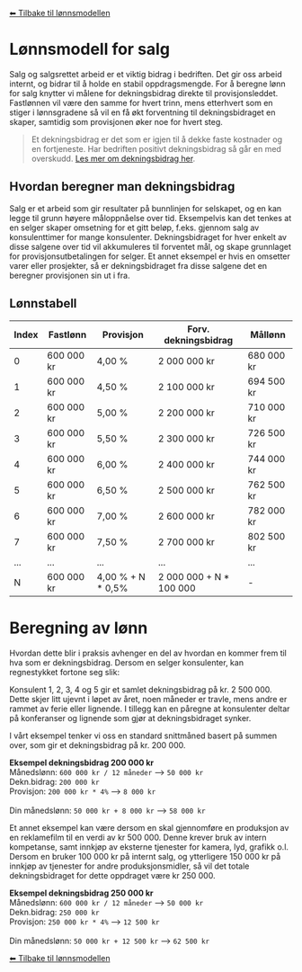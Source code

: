 <!--
Apparat company repository (c) by Håkon Nilsen, et.al.

Apparat company repository is licensed under a
Creative Commons Attribution 4.0 International License.

You should have received a copy of the license along with this
work. If not, see <http://creativecommons.org/licenses/by/4.0/>.
-->

[⬅ Tilbake til lønnsmodellen](lonnsmodell.md)

# Lønnsmodell for salg

Salg og salgsrettet arbeid er et viktig bidrag i bedriften. Det gir oss arbeid internt, og bidrar til å holde en stabil oppdragsmengde. For å beregne lønn for salg knytter vi målene for dekningsbidrag direkte til provisjonsleddet. Fastlønnen vil være den samme for hvert trinn, mens etterhvert som en stiger i lønnsgradene så vil en få økt forventning til dekningsbidraget en skaper, samtidig som provisjonen øker noe for hvert steg.

> Et dekningsbidrag er det som er igjen til å dekke faste kostnader og en fortjeneste. Har bedriften positivt dekningsbidrag så går en med overskudd. [Les mer om dekningsbidrag her](https://www.visma.no/eaccounting/regnskapsordbok/d/dekningsbidrag/).

## Hvordan beregner man dekningsbidrag

Salg er et arbeid som gir resultater på bunnlinjen for selskapet, og en kan legge til grunn høyere måloppnåelse over tid. Eksempelvis kan det tenkes at en selger skaper omsetning for et gitt beløp, f.eks. gjennom salg av konsulenttimer for mange konsulenter. Dekningsbidraget for hver enkelt av disse salgene over tid vil akkumuleres til forventet mål, og skape grunnlaget for provisjonsutbetalingen for selger. Et annet eksempel er hvis en omsetter varer eller prosjekter, så er dekningsbidraget fra disse salgene det en beregner provisjonen sin ut i fra.

## Lønnstabell

| Index | Fastlønn   | Provisjon          | Forv. dekningsbidrag     | Mållønn    |
| ----- | ---------- | ------------------ | ------------------------ | ---------- |
| 0     | 600 000 kr | 4,00 %             | 2 000 000 kr             | 680 000 kr |
| 1     | 600 000 kr | 4,50 %             | 2 100 000 kr             | 694 500 kr |
| 2     | 600 000 kr | 5,00 %             | 2 200 000 kr             | 710 000 kr |
| 3     | 600 000 kr | 5,50 %             | 2 300 000 kr             | 726 500 kr |
| 4     | 600 000 kr | 6,00 %             | 2 400 000 kr             | 744 000 kr |
| 5     | 600 000 kr | 6,50 %             | 2 500 000 kr             | 762 500 kr |
| 6     | 600 000 kr | 7,00 %             | 2 600 000 kr             | 782 000 kr |
| 7     | 600 000 kr | 7,50 %             | 2 700 000 kr             | 802 500 kr |
| ...   | ...        | ...                | ...                      | ...        |
| N     | 600 000 kr | 4,00 % + N \* 0,5% | 2 000 000 + N \* 100 000 | -          |

# Beregning av lønn

Hvordan dette blir i praksis avhenger en del av hvordan en kommer frem til hva som er dekningsbidrag. Dersom en selger konsulenter, kan regnestykket fortone seg slik:

Konsulent 1, 2, 3, 4 og 5 gir et samlet dekningsbidrag på kr. 2 500 000. Dette skjer litt ujevnt i løpet av året, noen måneder er travle, mens andre er rammet av ferie eller lignende. I tillegg kan en påregne at konsulenter deltar på konferanser og lignende som gjør at dekningsbidraget synker.

I vårt eksempel tenker vi oss en standard snittmåned basert på summen over, som gir et dekningsbidrag på kr. 200 000.

**Eksempel dekningsbidrag 200 000 kr**
<br>Månedslønn: `600 000 kr / 12 måneder` --> `50 000 kr`
<br>Dekn.bidrag: `200 000 kr`
<br>Provisjon: `200 000 kr * 4%` --> `8 000 kr`
<br>
<br>Din månedslønn: `50 000 kr + 8 000 kr` --> `58 000 kr`

Et annet eksempel kan være dersom en skal gjennomføre en produksjon av en reklamefilm til en verdi av kr 500 000. Denne krever bruk av intern kompetanse, samt innkjøp av eksterne tjenester for kamera, lyd, grafikk o.l. Dersom en bruker 100 000 kr på internt salg, og ytterligere 150 000 kr på innkjøp av tjenester for andre produksjonsmidler, så vil det totale dekningsbidraget for dette oppdraget være kr 250 000.

**Eksempel dekningsbidrag 250 000 kr**
<br>Månedslønn: `600 000 kr / 12 måneder` --> `50 000 kr`
<br>Dekn.bidrag: `250 000 kr`
<br>Provisjon: `250 000 kr * 4%` --> `12 500 kr`
<br>
<br>Din månedslønn: `50 000 kr + 12 500 kr` --> `62 500 kr`

[⬅ Tilbake til lønnsmodellen](lonnsmodell.md)
